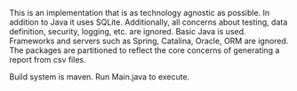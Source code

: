 
This is an implementation that is as technology agnostic as possible. In addition
to Java it uses SQLite. Additionally, all concerns about testing, data definition,
security, logging, etc. are ignored. Basic Java is used. Frameworks and servers
such as Spring, Catalina, Oracle, ORM are ignored. The packages are partitioned to
reflect the core concerns of generating a report from csv files.

Build system is maven.
Run Main.java to execute.

